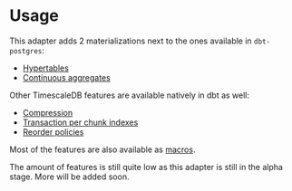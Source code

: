 # Usage

This adapter adds 2 materializations next to the ones available in `dbt-postgres`:

* [Hypertables](hypertables.md)
* [Continuous aggregates](continuous-aggregates.md)

Other TimescaleDB features are available natively in dbt as well:

* [Compression](compression.md)
* [Transaction per chunk indexes](indexes.md)
* [Reorder policies](reorder-policies.md)

Most of the features are also available as [macros](macros.md).

The amount of features is still quite low as this adapter is still in the alpha stage. More will be added soon.
